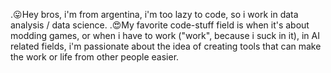 .😛Hey bros, i'm from argentina, i'm too lazy to code, so i work in data analysis / data science. 
.😍My favorite code-stuff field is when it's about modding games, or when i have to work ("work", because i suck in it), in AI related fields, i'm passionate about the idea of creating tools that can make the work or life from other people easier.










<!---
WorstDevArg/WorstDevArg is a ✨ special ✨ repository because its `README.md` (this file) appears on your GitHub profile.
You can click the Preview link to take a look at your changes.
Puto el que lee
--->
